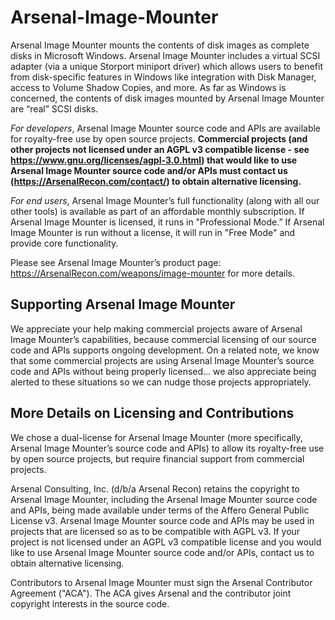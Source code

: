 Arsenal-Image-Mounter
=====================

Arsenal Image Mounter mounts the contents of disk images as complete disks in Microsoft Windows. Arsenal Image Mounter includes a virtual SCSI adapter (via a unique Storport miniport driver) which allows users to benefit from disk-specific features in Windows like integration with Disk Manager, access to Volume Shadow Copies, and more. As far as Windows is concerned, the contents of disk images mounted by Arsenal Image Mounter are “real” SCSI disks.

<i>For developers</i>, Arsenal Image Mounter source code and APIs are available for royalty-free use by open source projects. <b>Commercial projects (and other projects not licensed under an AGPL v3 compatible license - see https://www.gnu.org/licenses/agpl-3.0.html) that would like to use Arsenal Image Mounter source code and/or APIs must contact us (https://ArsenalRecon.com/contact/) to obtain alternative licensing.</b>

<i>For end users</i>, Arsenal Image Mounter’s full functionality (along with all our other tools) is available as part of an affordable monthly subscription. If Arsenal Image Mounter is licensed, it runs in "Professional Mode.” If Arsenal Image Mounter is run without a license, it will run in "Free Mode" and provide core functionality.

Please see Arsenal Image Mounter’s product page: https://ArsenalRecon.com/weapons/image-mounter for more details.

Supporting Arsenal Image Mounter
--------------------------------

We appreciate your help making commercial projects aware of Arsenal Image Mounter’s capabilities, because commercial licensing of our source code and APIs supports ongoing development. On a related note, we know that some commercial projects are using Arsenal Image Mounter’s source code and APIs without being properly licensed… we also appreciate being alerted to these situations so we can nudge those projects appropriately.

More Details on Licensing and Contributions
-------------------------------------------

We chose a dual-license for Arsenal Image Mounter (more specifically, Arsenal Image Mounter’s source code and APIs) to allow its royalty-free use by open source projects, but require financial support from commercial projects.

Arsenal Consulting, Inc. (d/b/a Arsenal Recon) retains the copyright to Arsenal Image Mounter, including the Arsenal Image Mounter source code and APIs, being made available under terms of the Affero General Public License v3. Arsenal Image Mounter source code and APIs may be used in projects that are licensed so as to be compatible with AGPL v3. If your project is not licensed under an AGPL v3 compatible license and you would like to use Arsenal Image Mounter source code and/or APIs, contact us to obtain alternative licensing.

Contributors to Arsenal Image Mounter must sign the Arsenal Contributor Agreement ("ACA"). The ACA gives Arsenal and the contributor joint copyright interests in the source code.
